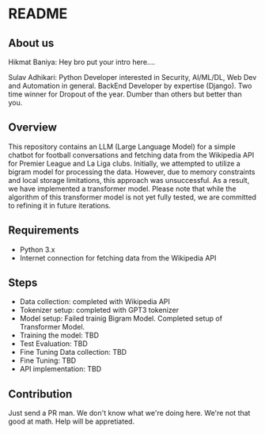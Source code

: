 # README

## About us
Hikmat Baniya: Hey bro put your intro here.... 

Sulav Adhikari: Python Developer interested in Security, AI/ML/DL, Web Dev and Automation in general. BackEnd Developer by expertise (Django). Two time winner for Dropout of the year. Dumber than others but better than you.

## Overview
This repository contains an LLM (Large Language Model) for a simple chatbot for football conversations and fetching data from the Wikipedia API for Premier League and La Liga clubs. Initially, we attempted to utilize a bigram model for processing the data. However, due to memory constraints and local storage limitations, this approach was unsuccessful. As a result, we have implemented a transformer model. Please note that while the algorithm of this transformer model is not yet fully tested, we are committed to refining it in future iterations.

## Requirements
- Python 3.x
- Internet connection for fetching data from the Wikipedia API


## Steps

- Data collection: completed with Wikipedia API
- Tokenizer setup: completed with GPT3 tokenizer
- Model setup: Failed trainig Bigram Model. Completed setup of Transformer Model.
- Training the model: TBD
- Test Evaluation: TBD
- Fine Tuning Data collection: TBD
- Fine Tuning: TBD
- API implementation: TBD


## Contribution

Just send a PR man. We don't know what we're doing here. We're not that good at math. Help will be appretiated. 
